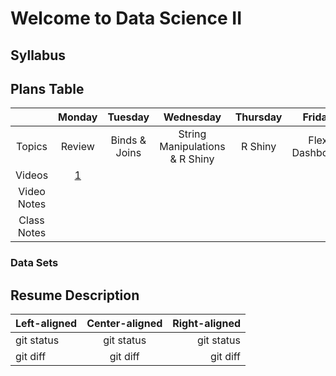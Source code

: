 
# Welcome to Data Science II


## Syllabus


## Plans Table

|             | Monday |    Tuesday    |            Wednesday           | Thursday |     Friday     |
|:-----------:|:------:|:-------------:|:------------------------------:|:--------:|:--------------:|
|    Topics   | Review | Binds & Joins | String Manipulations & R Shiny |  R Shiny | Flex Dashboard |
|    Videos   | [1](google.com)       |               |                                |          |                |
| Video Notes |        |               |                                |          |                |
| Class Notes |        |               |                                |          |                |


### Data Sets

## Resume Description

| Left-aligned | Center-aligned | Right-aligned |
| :---         |     :---:      |          ---: |
| git status   | git status     | git status    |
| git diff     | git diff       | git diff      |

